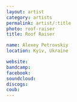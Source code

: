 ```yaml
---
layout: artist
category: artists
permalink: artist/:title
photo: roof-raiser
title: Roof Raiser

name: Alexey Petrovskiy
location: Kyiv, Ukraine

website: 
bandcamp: 
facebook: 
soundcloud: 
discogs: 
coub: 
---
```

